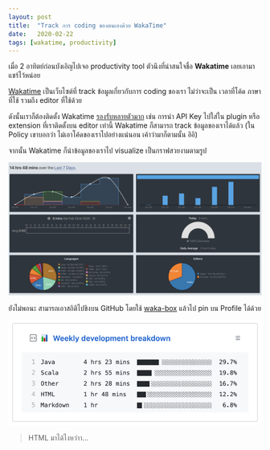 ```yaml
---
layout: post
title:  "Track การ coding ของตนเองด้วย WakaTime"
date:   2020-02-22
tags: [wakatime, productivity]
---
```

เมื่อ 2 อาทิตย์ก่อนบังเอิญไปเจอ productivity tool ตัวนึงที่น่าสนใจชื่อ **Wakatime** เลยเอามาแชร์ไว้หน่อย

[Wakatime](https://wakatime.com/) เป็นเว็บไซต์ที่ track ข้อมูลเกี่ยวกับการ coding ของเรา ไม่ว่าจะเป็น เวลาที่โค้ด ภาษาที่ใช้ รวมถึง editor ที่ใช้ด้วย  

ดังนั้นเราก็ต้องติดตั้ง Wakatime [รองรับหลายตัวมาก](https://wakatime.com/plugins) เช่น การนำ API Key ไปใส่ใน plugin หรือ extension ที่เราติดตั้งบน editor เท่านี้ Wakatime ก็สามารถ track ข้อมูลของเราได้แล้ว (ใน Policy เขาบอกว่า ไม่เอาโค้ดของเราไปอย่างแน่นอน เค้าว่ามาก็ตามนั้น อิอิ)  

จากนั้น Wakatime ก็นำข้อมูลของเราไป visualize เป็นกราฟสวยงามตามรูป  

![My Wakatime dashboard](/assets/2020-02-22-my-wakatime-dashboard.png)

ยังไม่พอนะ สามารถเอาสถิติไปขิงบน GitHub โดยใช้ [waka-box](https://github.com/marketplace/actions/waka-box) แล้วไป pin บน Profile ได้ด้วย

![My Wakatime Gist](/assets/2020-02-22-my-wakatime-gist-github.png)

> HTML มาได้ไงหว่าา...

